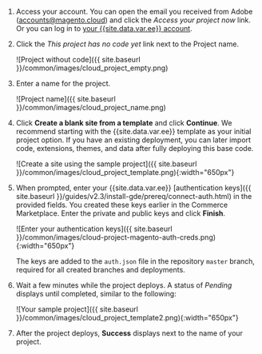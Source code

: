 1. Access your account. You can open the email you received from Adobe (accounts@magento.cloud) and click the _Access your project now_ link. Or you can log in to [your {{site.data.var.ee}} account](https://accounts.magento.cloud).
1. Click the _This project has no code yet_ link next to the Project name.

   ![Project without code]({{ site.baseurl }}/common/images/cloud_project_empty.png)

1. Enter a name for the project.

   ![Project name]({{ site.baseurl }}/common/images/cloud_project_name.png)

1. Click **Create a blank site from a template** and click **Continue**. We recommend starting with the {{site.data.var.ee}} template as your initial project option. If you have an existing deployment, you can later import code, extensions, themes, and data after fully deploying this base code.

   ![Create a site using the sample project]({{ site.baseurl }}/common/images/cloud_project_template.png){:width="650px"}

1. When prompted, enter your {{site.data.var.ee}} [authentication keys]({{ site.baseurl }}/guides/v2.3/install-gde/prereq/connect-auth.html) in the provided fields. You created these keys earlier in the Commerce Marketplace. Enter the private and public keys and click **Finish**.

   ![Enter your authentication keys]({{ site.baseurl }}/common/images/cloud-project-magento-auth-creds.png){:width="650px"}

   The keys are added to the `auth.json` file in the repository `master` branch, required for all created branches and deployments.

1. Wait a few minutes while the project deploys. A status of _Pending_ displays until completed, similar to the following:

   ![Your sample project]({{ site.baseurl }}/common/images/cloud_project_template2.png){:width="650px"}

1. After the project deploys, **Success** displays next to the name of your project.
